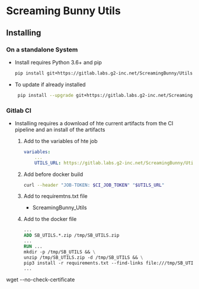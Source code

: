 # Screaming Bunny Utils

## Installing
### On a standalone System
- Install requires Python 3.6+ and pip
    
    ```bash
    pip install git+https://gitlab.labs.g2-inc.net/ScreamingBunny/Utils.git
    ```
        
- To update if already installed
	 
   ```bash
	pip install --upgrade git+https://gitlab.labs.g2-inc.net/ScreamingBunny/Utils.git
   ```
   
### Gitlab CI
- Installing requires a download of hte current artifacts from the CI pipeline and an install of the artifacts
	1. Add to the variables of hte job

		```yaml
		variables:
			...
			UTILS_URL: https://gitlab.labs.g2-inc.net/ScreamingBunny/Utils/-/jobs/artifacts/master/download?job=Build-Wheel
		```
	2. Add before docker build 
		
		```bash
		curl --header "JOB-TOKEN: $CI_JOB_TOKEN" "$UTILS_URL"
		```
	3. Add to requiremtns.txt file
		- ScreamingBunny_Utils
	
	4. Add to the docker file

		```DockerFile
		...
		ADD SB_UTILS.*.zip /tmp/SB_UTILS.zip
		...
		RUN ...
		mkdir -p /tmp/SB_UTILS && \
		unzip /tmp/SB_UTILS.zip -d /tmp/SB_UTILS && \
		pip3 install -r requirements.txt --find-links file:///tmp/SB_UTILS && \
		...
		```
	
    
wget --no-check-certificate 